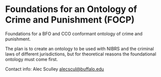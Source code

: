# Foundations for an Ontology of Crime and Punishment (FOCP)

Foundations for a BFO and CCO conformant ontology of crime and punishment.

The plan is to create an ontology to be used with NIBRS and the criminal laws of different jurisdictions, but for theoretical reasons the foundational ontology must come first.

Contact info: 
Alec Sculley
alecscul@buffalo.edu
